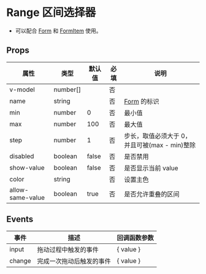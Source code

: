# Range 区间选择器

- 可以配合 [Form](./Form.md) 和 [FormItem](./Form.md#formitem-表单项) 使用。

## Props

| 属性             | 类型     | 默认值 | 必填 | 说明                                          |
| ---------------- | -------- | ------ | ---- | --------------------------------------------- |
| v-model          | number[] |        | 否   |
| name             | string   |        | 否   | [Form](./Form.md) 的标识                      |
| min              | number   | 0      | 否   | 最小值                                        |
| max              | number   | 100    | 否   | 最大值                                        |
| step             | number   | 1      | 否   | 步长，取值必须大于 0，并且可被(max - min)整除 |
| disabled         | boolean  | false  | 否   | 是否禁用                                      |
| show-value       | boolean  | false  | 否   | 是否显示当前 value                            |
| color            | string   |        | 否   | 设置主色                                      |
| allow-same-value | boolean  | true   | 否   | 是否允许重叠的区间                            |

## Events

| 事件   | 描述                     | 回调函数参数 |
| ------ | ------------------------ | ------------ |
| input  | 拖动过程中触发的事件     | { value }    |
| change | 完成一次拖动后触发的事件 | { value }    |
